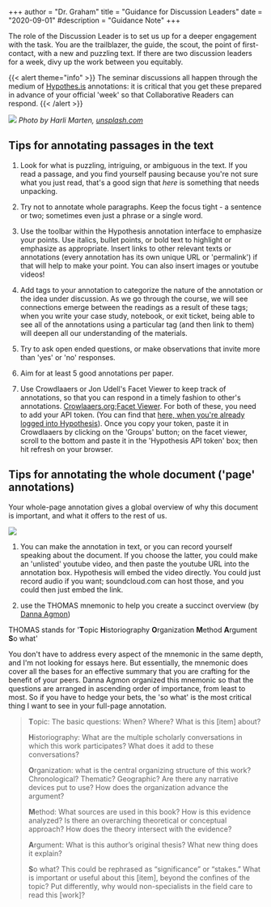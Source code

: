 +++
author = "Dr. Graham"
title = "Guidance for Discussion Leaders"
date = "2020-09-01"
#description = "Guidance Note"
+++

The role of the Discussion Leader is to set us up for a deeper engagement with the task. You are the trailblazer, the guide, the scout, the point of first-contact, with a new and puzzling text. If there are two discussion leaders for a week, divy up the work between you equitably.

{{< alert theme="info" >}}
The seminar discussions all happen through the medium of [Hypothes.is](https://hypothes.is) annotations: it is critical that you get these prepared in advance of your official 'week' so that Collaborative Readers can respond.
{{< /alert >}}

![](images/discussion.png)
_Photo by Harli Marten, [unsplash.com](https://unsplash.com/photos/M9jrKDXOQoU)_

## Tips for annotating passages in the text

1. Look for what is puzzling, intriguing, or ambiguous in the text. If you read a passage, and you find yourself pausing because you're not sure what you just read, that's a good sign that _here_ is something that needs unpacking.

2. Try not to annotate whole paragraphs. Keep the focus tight - a sentence or two; sometimes even just a phrase or a single word.

3. Use the toolbar within the Hypothesis annotation interface to emphasize your points. Use italics, bullet points, or bold text to highlight or emphasize as appropriate. Insert links to other relevant texts or annotations (every annotation has its own unique URL or 'permalink') if that will help to make your point. You can also insert images or youtube videos!

4. Add tags to your annotation to categorize the nature of the annotation or the idea under discussion. As we go through the course, we will see connections emerge between the readings as a result of these tags; when you write your case study, notebook, or exit ticket, being able to see all of the annotations using a particular tag (and then link to them) will deepen all our understanding of the materials.

5. Try to ask open ended questions, or make observations that invite more than 'yes' or 'no' responses.

6. Aim for at least 5 good annotations per paper.

7. Use Crowdlaaers or Jon Udell's Facet Viewer to keep track of annotations, so that you can respond in a timely fashion to other's annotations. [Crowlaaers.org](https://crowdlaaers.org/);[Facet Viewer](https://jonudell.info/h/facet/?max=50). For both of these, you need to add your API token. (You can find that [here, when you're already logged into Hypothesis](https://hypothes.is/profile/developer)). Once you copy your token, paste it in Crowdlaaers by clicking on the 'Groups' button; on the facet viewer, scroll to the bottom and paste it in the 'Hypothesis API token' box; then hit refresh on your browser.

## Tips for annotating the whole document ('page' annotations)

Your whole-page annotation gives a global overview of why this document is important, and what it offers to the rest of us.

![](images/pagenote.png)

1. You can make the annotation in text, or you can record yourself speaking about the document. If you choose the latter, you could make an 'unlisted' youtube video, and then paste the youtube URL into the annotation box. Hypothesis will embed the video directly. You could just record audio if you want; soundcloud.com can host those, and you could then just embed the link.

2. use the THOMAS mnemonic to help you create a succinct overview (by [Danna Agmon](https://dannaagmon.files.wordpress.com/2014/08/thomas-a-useful-mnemonic-for-reading-historical-scholarship1.docx))

THOMAS stands for '**T**opic **H**istoriography **O**rganization **M**ethod **A**rgument **S**o what'

You don't have to address every aspect of the mnemonic in the same depth, and I'm not looking for essays here. But essentially, the mnemonic does cover all the bases for an effective summary that you are crafting for the benefit of your peers. Danna Agmon organized this mnemonic so that the questions are arranged in ascending order of importance, from least to most. So if you have to hedge your bets, the 'so what' is the most critical thing I want to see in your full-page annotation.

> **T**opic: The basic questions: When? Where? What is this [item] about?
>
> **H**istoriography: What are the multiple scholarly conversations in which this work participates? What does it add to these conversations?
>
> **O**rganization: what is the central organizing structure of this work? Chronological? Thematic? Geographic? Are there any narrative devices put to use? How does the organization advance the argument?
>
> **M**ethod: What sources are used in this book? How is this evidence analyzed? Is there an overarching theoretical or conceptual approach? How does the theory intersect with the evidence?
>
> **A**rgument: What is this author’s original thesis? What new thing does it explain?
>
> **S**o what? This could be rephrased as “significance” or “stakes.” What is important or useful about this [item], beyond the confines of the topic? Put differently, why would non-specialists in the field care to read this [work]?   
